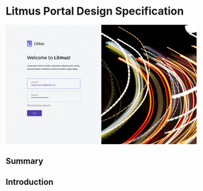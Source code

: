 
# Litmus Portal Design Specification

![Litmus Portal](litmus-portal.png)

## Summary

## Introduction

 
